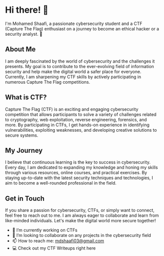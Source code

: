 # Hi there! 👋

I'm Mohamed Shaafi, a passionate cybersecurity student and a CTF (Capture The Flag) enthusiast on a journey to become an ethical hacker or a security analyst. 🚀

## About Me 
I am deeply fascinated by the world of cybersecurity and the challenges it presents. My goal is to contribute to the ever-evolving field of information security and help make the digital world a safer place for everyone. Currently, I am sharpening my CTF skills by actively participating in numerous Capture The Flag competitions.

## What is CTF?
Capture The Flag (CTF) is an exciting and engaging cybersecurity competition that allows participants to solve a variety of challenges related to cryptography, web exploitation, reverse engineering, forensics, and more. By participating in CTFs, I get hands-on experience in identifying vulnerabilities, exploiting weaknesses, and developing creative solutions to secure systems.

## My Journey
I believe that continuous learning is the key to success in cybersecurity. Every day, I am dedicated to expanding my knowledge and honing my skills through various resources, online courses, and practical exercises. By staying up-to-date with the latest security techniques and technologies, I aim to become a well-rounded professional in the field.

## Get in Touch
If you share a passion for cybersecurity, CTFs, or simply want to connect, feel free to reach out to me. I am always eager to collaborate and learn from like-minded individuals. Let's make the digital world more secure together!


- 🔭 I’m currently working on CTFs
- 👯 I’m looking to collaborate on any projects in the cybersecurity field
- 📫 How to reach me: mdshaafi03@gmail.com
- 💻 Check out my CTF Writeups right here

<!--
**MDShaafi/MDShaafi** is a ✨ _special_ ✨ repository because its `README.md` (this file) appears on your GitHub profile.

Here are some ideas to get you started:

- 🔭 I’m currently working on ...
- 🌱 I’m currently learning ...
- 👯 I’m looking to collaborate on ...
- 🤔 I’m looking for help with ...
- 💬 Ask me about ...
- 📫 How to reach me: ...
- 😄 Pronouns: ... he heeee
- ⚡ Fun fact: ...


-->

